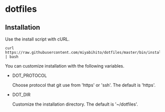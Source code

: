 # dotfiles
## Installation
Use the install script with cURL.

    curl https://raw.githubusercontent.com/miyabihito/dotfiles/master/bin/install.sh | bash

You can customize installation with the following variables.
- DOT_PROTOCOL

    Choose protocol that git use from 'https' or 'ssh'. The default is 'https'.

- DOT_DIR

    Customize the installation directory. The default is '~/dotfiles'.
